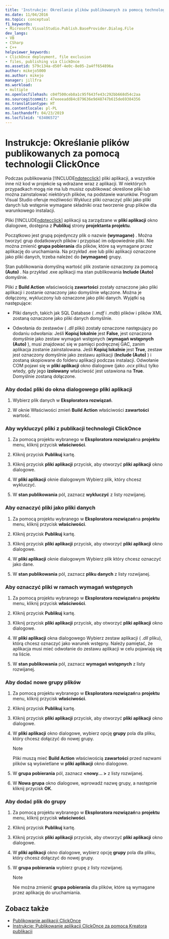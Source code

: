 ```yaml
---
title: 'Instrukcje: Określanie plików publikowanych za pomocą technologii ClickOnce | Dokumentacja firmy Microsoft'
ms.date: 11/04/2016
ms.topic: conceptual
f1_keywords:
- Microsoft.VisualStudio.Publish.BaseProvider.Dialog.File
dev_langs:
- VB
- CSharp
- C++
helpviewer_keywords:
- ClickOnce deployment, file exclusion
- files, publishing via ClickOnce
ms.assetid: 579c134a-d50f-4e0c-8e05-2a4ff654896a
author: mikejo5000
ms.author: mikejo
manager: jillfra
ms.workload:
- multiple
ms.openlocfilehash: c04f500ceb8a1c95f643fe43c292bb668d54c2aa
ms.sourcegitcommit: 47eeeeadd84c879636e9d48747b615de69384356
ms.translationtype: HT
ms.contentlocale: pl-PL
ms.lasthandoff: 04/23/2019
ms.locfileid: "63406572"
---
```

# <a name="how-to-specify-which-files-are-published-by-clickonce"></a>Instrukcje: Określanie plików publikowanych za pomocą technologii ClickOnce
Podczas publikowania [!INCLUDE[ndptecclick](../deployment/includes/ndptecclick_md.md)] pliki aplikacji, a wszystkie inne niż kod w projekcie są wdrażane wraz z aplikacji. W niektórych przypadkach mogą nie ma lub musisz opublikować określone pliki lub można zainstalować niektórych plików, na podstawie warunków. Program Visual Studio oferuje możliwości Wyklucz pliki oznaczyć pliki jako pliki danych lub wstępnie wymagane składniki oraz tworzenie grup plików dla warunkowego instalacji.

 Pliki [!INCLUDE[ndptecclick](../deployment/includes/ndptecclick_md.md)] aplikacji są zarządzane w **pliki aplikacji** okno dialogowe, dostępna z **Publikuj** strony **projektanta projektu**.

 Początkowo jest grupą pojedynczy plik o nazwie **(wymagane)** . Można tworzyć grup dodatkowych plików i przypisać im odpowiednie pliki. Nie można zmienić **grupa pobierania** dla plików, które są wymagane przez aplikację do uruchamiania. Na przykład .exe lub pliki aplikacji oznaczone jako pliki danych, trzeba należeć do **(wymagane)** grupy.

 Stan publikowania domyślną wartość plik zostanie oznaczony za pomocą **(Auto)** . Na przykład .exe aplikacji ma stan publikowania **Include (Auto)** domyślnie.

 Pliki z **Build Action** właściwością **zawartości** zostały oznaczone jako pliki aplikacji i zostanie oznaczony jako domyślnie włączone. Można je dołączony, wykluczony lub oznaczone jako pliki danych. Wyjątki są następujące:

- Pliki danych, takich jak SQL Database ( *.mdf* i *.mdb*) plików i plików XML zostaną oznaczone jako pliki danych domyślnie.

- Odwołania do zestawów ( *.dll* pliki) zostały oznaczone następujący po dodaniu odwołania: Jeśli **Kopiuj lokalnie** jest **False**, jest oznaczona domyślnie jako zestaw wymagań wstępnych (**wymagań wstępnych (Auto)** ), musi znajdować się w pamięci podręcznej GAC, zanim aplikacja zostanie zainstalowana. Jeśli **Kopiuj lokalnie** jest **True**, zestaw jest oznaczony domyślnie jako zestawu aplikacji (**Include (Auto)** ) i zostaną skopiowane do folderu aplikacji podczas instalacji. Odwołanie COM pojawi się w **pliki aplikacji** okno dialogowe (jako *.ocx* pliku) tylko wtedy, gdy jego **izolowany** właściwość jest ustawiona na **True**. Domyślnie zostaną dołączone.

### <a name="to-add-files-to-the-application-files-dialog-box"></a>Aby dodać pliki do okna dialogowego pliki aplikacji

1. Wybierz plik danych w **Eksploratora rozwiązań**.

2. W oknie Właściwości zmień **Build Action** właściwości **zawartości** wartość.

### <a name="to-exclude-files-from-clickonce-publishing"></a>Aby wykluczyć pliki z publikacji technologii ClickOnce

1. Za pomocą projektu wybranego w **Eksploratora rozwiązań**na **projektu** menu, kliknij przycisk **właściwości**.

2. Kliknij przycisk **Publikuj** kartę.

3. Kliknij przycisk **pliki aplikacji** przycisk, aby otworzyć **pliki aplikacji** okno dialogowe.

4. W **pliki aplikacji** oknie dialogowym Wybierz plik, który chcesz wykluczyć.

5. W **stan publikowania** pól, zaznacz **wykluczyć** z listy rozwijanej.

### <a name="to-mark-files-as-data-files"></a>Aby oznaczyć pliki jako pliki danych

1. Za pomocą projektu wybranego w **Eksploratora rozwiązań**na **projektu** menu, kliknij przycisk **właściwości**.

2. Kliknij przycisk **Publikuj** kartę.

3. Kliknij przycisk **pliki aplikacji** przycisk, aby otworzyć **pliki aplikacji** okno dialogowe.

4. W **pliki aplikacji** oknie dialogowym Wybierz plik który chcesz oznaczyć jako dane.

5. W **stan publikowania** pól, zaznacz **pliku danych** z listy rozwijanej.

### <a name="to-mark-files-as-prerequisites"></a>Aby oznaczyć pliki w ramach wymagań wstępnych

1. Za pomocą projektu wybranego w **Eksploratora rozwiązań**na **projektu** menu, kliknij przycisk **właściwości**.

2. Kliknij przycisk **Publikuj** kartę.

3. Kliknij przycisk **pliki aplikacji** przycisk, aby otworzyć **pliki aplikacji** okno dialogowe.

4. W **pliki aplikacji** okna dialogowego Wybierz zestaw aplikacji ( *.dll* pliku), którą chcesz oznaczyć jako warunek wstępny. Należy pamiętać, że aplikacja musi mieć odwołanie do zestawu aplikacji w celu pojawiają się na liście.

5. W **stan publikowania** pól, zaznacz **wymagań wstępnych** z listy rozwijanej.

### <a name="to-add-a-new-file-group"></a>Aby dodać nowe grupy plików

1. Za pomocą projektu wybranego w **Eksploratora rozwiązań**na **projektu** menu, kliknij przycisk **właściwości**.

2. Kliknij przycisk **Publikuj** kartę.

3. Kliknij przycisk **pliki aplikacji** przycisk, aby otworzyć **pliki aplikacji** okno dialogowe.

4. W **pliki aplikacji** okno dialogowe, wybierz opcję **grupy** pola dla pliku, który chcesz dołączyć do nowej grupy.

    > [!NOTE]
    > Pliki muszą mieć **Build Action** właściwością **zawartości** przed nazwami plików są wyświetlane w **pliki aplikacji** okno dialogowe.

5. W **grupa pobierania** pól, zaznacz  **\<nowy... >** z listy rozwijanej.

6. W **Nowa grupa** okno dialogowe, wprowadź nazwę grupy, a następnie kliknij przycisk **OK**.

### <a name="to-add-a-file-to-a-group"></a>Aby dodać plik do grupy

1. Za pomocą projektu wybranego w **Eksploratora rozwiązań**na **projektu** menu, kliknij przycisk **właściwości**.

2. Kliknij przycisk **Publikuj** kartę.

3. Kliknij przycisk **pliki aplikacji** przycisk, aby otworzyć **pliki aplikacji** okno dialogowe.

4. W **pliki aplikacji** okno dialogowe, wybierz opcję **grupy** pola dla pliku, który chcesz dołączyć do nowej grupy.

5. W **grupa pobierania** wybierz grupę z listy rozwijanej.

    > [!NOTE]
    > Nie można zmienić **grupa pobierania** dla plików, które są wymagane przez aplikację do uruchamiania.

## <a name="see-also"></a>Zobacz także
- [Publikowanie aplikacji ClickOnce](../deployment/publishing-clickonce-applications.md)
- [Instrukcje: Publikowanie aplikacji ClickOnce za pomocą Kreatora publikacji](../deployment/how-to-publish-a-clickonce-application-using-the-publish-wizard.md)